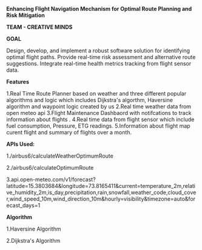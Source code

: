 **Enhancing Flight Navigation Mechanism for Optimal Route Planning and Risk Mitigation**

**TEAM - CREATIVE MINDS**

**GOAL**

Design, develop, and implement a robust software solution for identifying optimal flight paths.
Provide real-time risk assessment and alternative route suggestions.
Integrate real-time health metrics tracking from flight sensor data.


**Features**


1.Real Time Route Planner based on weather and three different popular algorithms and logic which includes Dijkstra's algorthm, Haversine algorithm and waypoint logic created by us
2.Real time weather data from open meteo api
3.Flight Maintenance Dashbaord with notifcations to track information about flights .
4.Real time data from flight sensor which include fuel consumption, Pressure, ETG readings.
5.Information about flight map curent flight and summary of flights over a month.


**APIs Used:**

1./airbus6/calculateWeatherOptimumRoute

2./airbus6/calculateOptimumRoute

3.api.open-meteo.com/v1/forecast?latitude=15.3803684&longitude=73.8165411&current=temperature_2m,relative_humidity_2m,is_day,precipitation,rain,snowfall,weather_code,cloud_cover,wind_speed_10m,wind_direction_10m&hourly=visibility&timezone=auto&forecast_days=1


**Algorithm**

1.Haversine Algorithm

2.Dijkstra's Algorithm




